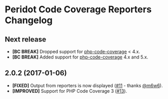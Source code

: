 # Peridot Code Coverage Reporters Changelog

## Next release

- **[BC BREAK]** Dropped support for [php-code-coverage] < 4.x.
- **[BC BREAK]** Added support for [php-code-coverage] 4.x and 5.x.

[php-code-coverage]: https://github.com/sebastianbergmann/php-code-coverage

## 2.0.2 (2017-01-06)

- **[FIXED]** Output from reporters is now displayed ([#11] - thanks [@m6w6]).
- **[IMPROVED]** Support for PHP Code Coverage 3 ([#13]).

[#11]: https://github.com/peridot-php/peridot-code-coverage-reporters/pull/11
[#13]: https://github.com/peridot-php/peridot-code-coverage-reporters/pull/13
[@m6w6]: https://github.com/m6w6
